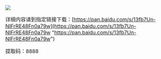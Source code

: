 ![](https://rvboards.org/rvboards/dasdu8syrbgvtzvhfj12f4d5/images_dir/1628847653/1.png)


<span style="font-size:16px;">

详细内容请到指定链接下载：[https://pan.baidu.com/s/13fb7Un-NIFrRE48Fn0a79w](https://pan.baidu.com/s/13fb7Un-NIFrRE48Fn0a79w "https://pan.baidu.com/s/13fb7Un-NIFrRE48Fn0a79w")

提取码：8888

</span>

